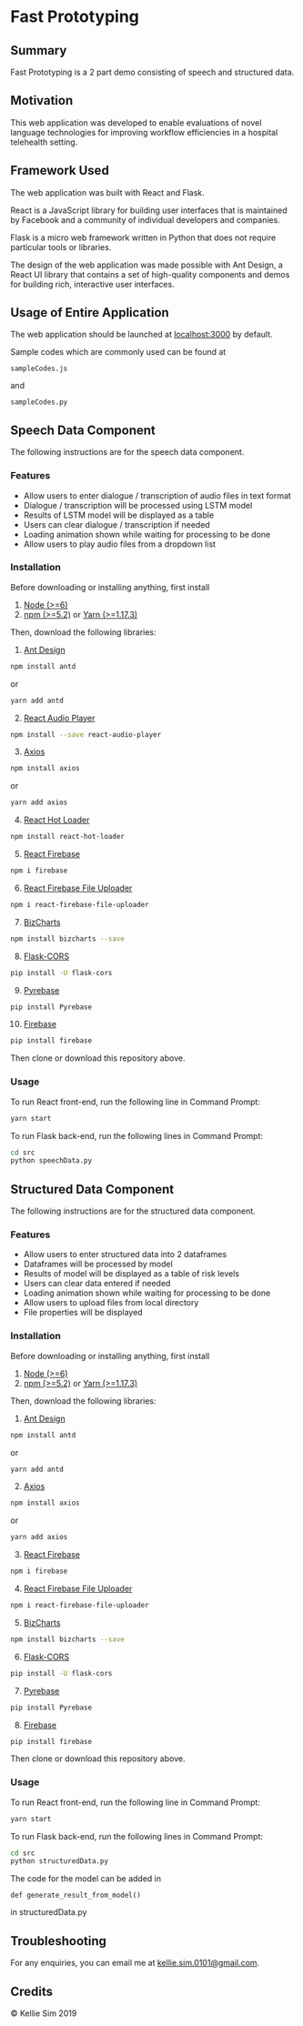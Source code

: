 # Fast Prototyping

## Summary
Fast Prototyping is a 2 part demo consisting of speech and structured data.

## Motivation
This web application was developed to enable evaluations of novel language technologies for improving workflow efficiencies in a hospital telehealth setting.

## Framework Used
The web application was built with React and Flask. 

React is a JavaScript library for building user interfaces that is maintained by Facebook and a community of individual developers and companies. 

Flask is a micro web framework written in Python that does not require particular tools or libraries.

The design of the web application was made possible with Ant Design, a React UI library that contains a set of high-quality components and demos for building rich, interactive user interfaces.

## Usage of Entire Application
The web application should be launched at [localhost:3000](/) by default.

Sample codes which are commonly used can be found at 
~~~~{.javascript}
sampleCodes.js
~~~~
and
~~~~{.python}
sampleCodes.py
~~~~

## Speech Data Component
The following instructions are for the speech data component.

### Features
* Allow users to enter dialogue / transcription of audio files in text format
* Dialogue / transcription will be processed using LSTM model 
* Results of LSTM model will be displayed as a table
* Users can clear dialogue / transcription if needed
* Loading animation shown while waiting for processing to be done
* Allow users to play audio files from a dropdown list

### Installation
Before downloading or installing anything, first install
1. [Node (>=6)](https://nodejs.org/en/download/)
2. [npm (>=5.2)](https://www.npmjs.com/get-npm) or [Yarn (>=1.17.3)](https://yarnpkg.com/lang/en/docs/install/) 

Then, download the following libraries:
1. [Ant Design](https://ant.design/docs/react/use-with-create-react-app)
```bash
npm install antd
```
or
```bash
yarn add antd
```

2. [React Audio Player](https://www.npmjs.com/package/react-audio-player)
```bash
npm install --save react-audio-player
```

3. [Axios](https://www.npmjs.com/package/axios)
```bash
npm install axios
```
or
```bash
yarn add axios
```

4. [React Hot Loader](https://www.npmjs.com/package/react-hot-loader)
```bash
npm install react-hot-loader
```

5. [React Firebase](https://www.npmjs.com/package/firebase)
```bash
npm i firebase
```

6. [React Firebase File Uploader](https://www.npmjs.com/package/react-firebase-file-uploader)
```bash
npm i react-firebase-file-uploader
```

7. [BizCharts](https://bizcharts.net)
```bash
npm install bizcharts --save
```

8. [Flask-CORS](https://flask-cors.readthedocs.io/en/latest/)
```bash
pip install -U flask-cors
```

9. [Pyrebase](https://pypi.org/project/Pyrebase/)
```bash
pip install Pyrebase
```

10. [Firebase](https://pypi.org/project/firebase/)
```bash
pip install firebase
```

Then clone or download this repository above.

### Usage
To run React front-end, run the following line in Command Prompt:
```bash
yarn start
```

To run Flask back-end, run the following lines in Command Prompt:
```bash
cd src
python speechData.py
```

## Structured Data Component
The following instructions are for the structured data component.

### Features
* Allow users to enter structured data into 2 dataframes
* Dataframes will be processed by model
* Results of model will be displayed as a table of risk levels
* Users can clear data entered if needed
* Loading animation shown while waiting for processing to be done
* Allow users to upload files from local directory
* File properties will be displayed

### Installation
Before downloading or installing anything, first install
1. [Node (>=6)](https://nodejs.org/en/download/)
2. [npm (>=5.2)](https://www.npmjs.com/get-npm) or [Yarn (>=1.17.3)](https://yarnpkg.com/lang/en/docs/install/) 

Then, download the following libraries:
1. [Ant Design](https://ant.design/docs/react/use-with-create-react-app)
```bash
npm install antd
```
or
```bash
yarn add antd
```

2. [Axios](https://www.npmjs.com/package/axios)
```bash
npm install axios
```
or
```bash
yarn add axios
```

3. [React Firebase](https://www.npmjs.com/package/firebase)
```bash
npm i firebase
```

4. [React Firebase File Uploader](https://www.npmjs.com/package/react-firebase-file-uploader)
```bash
npm i react-firebase-file-uploader
```

5. [BizCharts](https://bizcharts.net)
```bash
npm install bizcharts --save
```

6. [Flask-CORS](https://flask-cors.readthedocs.io/en/latest/)
```bash
pip install -U flask-cors
```

7. [Pyrebase](https://pypi.org/project/Pyrebase/)
```bash
pip install Pyrebase
```

8. [Firebase](https://pypi.org/project/firebase/)
```bash
pip install firebase
```

Then clone or download this repository above.

### Usage
To run React front-end, run the following line in Command Prompt:
```bash
yarn start
```

To run Flask back-end, run the following lines in Command Prompt:
```bash
cd src
python structuredData.py
```
The code for the model can be added in 
~~~~{.python}
def generate_result_from_model()
~~~~
in structuredData.py

## Troubleshooting
For any enquiries, you can email me at [kellie.sim.0101@gmail.com](mailto:kellie.sim.0101@gmail.com).

## Credits
© Kellie Sim 2019
